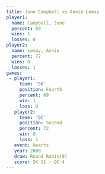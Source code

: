 ```yaml
---
title: June Campbell vs Annie Lemay
player1:              
  name: Campbell, June
  percent: 69         
  wins: 1             
  losses: 0           
player2:              
  name: Lemay, Annie  
  percent: 72         
  wins: 0             
  losses: 1           
games:
 - player1:          
     team: 'SK'      
     position: Fourth
     percent: 69     
     win: 1          
     loss: 0         
   player2:          
     team: 'QC'      
     position: Second
     percent: 72     
     win: 0          
     loss: 1         
   event: Hearts       
   year: 2000          
   draw: Round Robin(9)
   score: SK 11 - QC 4 
---
```

